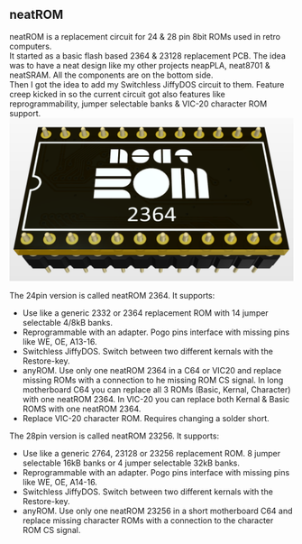 ## neatROM
neatROM is a replacement circuit for 24 &amp; 28 pin 8bit ROMs used in retro computers.\
It started as a basic flash based 2364 & 23128 replacement PCB. The idea was to have a neat design like my other projects neapPLA, neat8701 & neatSRAM. All the components are on the bottom side.\
Then I got the idea to add my Switchless JiffyDOS circuit to them. Feature creep kicked in so the current circuit got also features like reprogrammability, jumper selectable banks & VIC-20 character ROM support.  
![Image of neatROM2364](/images/neatROM_2364.PNG)

The 24pin version is called neatROM 2364. It supports:
- Use like a generic 2332 or 2364 replacement ROM with 14 jumper selectable 4/8kB banks.
- Reprogrammable with an adapter. Pogo pins interface with missing pins like WE, OE, A13-16.
- Switchless JiffyDOS. Switch between two different kernals with the Restore-key.
- anyROM. Use only one neatROM 2364 in a C64 or VIC20 and replace missing ROMs with a connection to he missing ROM CS signal. In long motherboard C64 you can replace all 3 ROMs (Basic, Kernal, Character) with one neatROM 2364. In VIC-20 you can replace both Kernal & Basic ROMS with one neatROM 2364.
- Replace VIC-20 character ROM. Requires changing a solder short.


The 28pin version is called neatROM 23256. It supports:
- Use like a generic 2764, 23128 or 23256 replacement ROM. 8 jumper selectable 16kB banks or 4 jumper selectable 32kB banks.
- Reprogrammable with an adapter. Pogo pins interface with missing pins like WE, OE, A14-16.
- Switchless JiffyDOS. Switch between two different kernals with the Restore-key.
- anyROM. Use only one neatROM 23256 in a short motherboard C64 and replace missing character ROMs with a connection to the character ROM CS signal.
